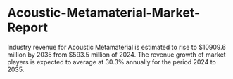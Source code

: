 # Acoustic-Metamaterial-Market-Report
Industry revenue for Acoustic Metamaterial is estimated to rise to $10909.6 million by 2035 from $593.5 million of 2024. The revenue growth of market players is expected to average at 30.3% annually for the period 2024 to 2035.
